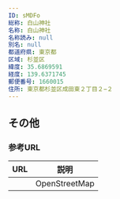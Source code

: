 ```yaml
---
ID: sMDFo
総称: 白山神社
名称: 白山神社
名称読み: null
別名: null
都道府県: 東京都
区域: 杉並区
緯度: 35.6869591
経度: 139.6371745
郵便番号: 1660015
住所: 東京都杉並区成田東２丁目２−２
---
```


## その他

### 参考URL

| URL | 説明          |
| --- | ------------- |
|     | OpenStreetMap |
